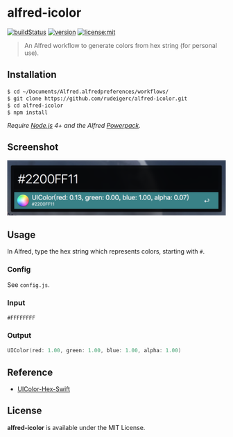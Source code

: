 # alfred-icolor
[![buildStatus](https://travis-ci.org/rudeigerc/alfred-icolor.svg?branch=master)](https://travis-ci.org/rudeigerc/alfred-icolor)
[![version](https://img.shields.io/badge/version-0.1.3-blue.svg)](https://github.com/rudeigerc/alfred-icolor)
[![license:mit](https://img.shields.io/badge/license-mit-blue.svg)](https://opensource.org/licenses/MIT)

>  An Alfred workflow to generate colors from hex string (for personal use).


## Installation

```
$ cd ~/Documents/Alfred.alfredpreferences/workflows/
$ git clone https://github.com/rudeigerc/alfred-icolor.git
$ cd alfred-icolor
$ npm install
```

*Require [Node.js](https://nodejs.org) 4+ and the Alfred [Powerpack](https://www.alfredapp.com/powerpack/).*

## Screenshot
![screenshot](screenshot.png)

## Usage

In Alfred, type the hex string which represents colors, starting with `#`.

### Config
See `config.js`.

### Input
```
#FFFFFFFF
```

### Output
```swift
UIColor(red: 1.00, green: 1.00, blue: 1.00, alpha: 1.00)
```

## Reference

- [UIColor-Hex-Swift](https://github.com/yeahdongcn/UIColor-Hex-Swift)

## License

**alfred-icolor** is available under the MIT License.
